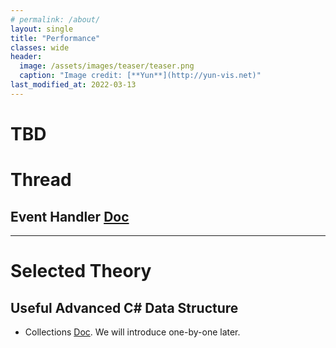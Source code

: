 ```yaml
---
# permalink: /about/
layout: single
title: "Performance"
classes: wide
header:
  image: /assets/images/teaser/teaser.png
  caption: "Image credit: [**Yun**](http://yun-vis.net)"  
last_modified_at: 2022-03-13
---
```



# TBD

# Thread

##  Event Handler [Doc](https://docs.microsoft.com/en-us/dotnet/standard/events/)



---
# Selected Theory

## Useful Advanced C# Data Structure

* Collections [Doc](https://docs.microsoft.com/en-us/dotnet/csharp/programming-guide/concepts/collections). We will introduce one-by-one later.
